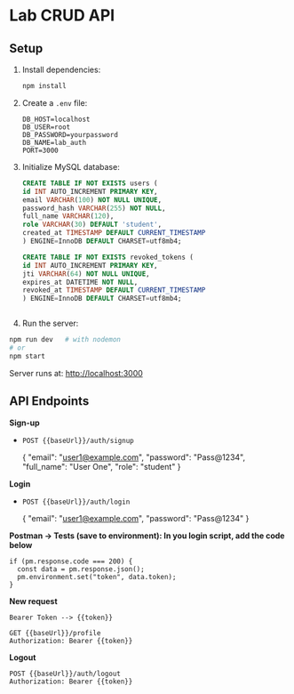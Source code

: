 # Lab CRUD API

## Setup

1. Install dependencies:
   ```sh
   npm install
   ```

2. Create a `.env` file:
   ```env
   DB_HOST=localhost
   DB_USER=root
   DB_PASSWORD=yourpassword
   DB_NAME=lab_auth
   PORT=3000
   ```

3. Initialize MySQL database:
   ```sql
   CREATE TABLE IF NOT EXISTS users (
   id INT AUTO_INCREMENT PRIMARY KEY,
   email VARCHAR(100) NOT NULL UNIQUE,
   password_hash VARCHAR(255) NOT NULL,
   full_name VARCHAR(120),
   role VARCHAR(30) DEFAULT 'student',
   created_at TIMESTAMP DEFAULT CURRENT_TIMESTAMP
   ) ENGINE=InnoDB DEFAULT CHARSET=utf8mb4;

   CREATE TABLE IF NOT EXISTS revoked_tokens (
   id INT AUTO_INCREMENT PRIMARY KEY,
   jti VARCHAR(64) NOT NULL UNIQUE,
   expires_at DATETIME NOT NULL,
   revoked_at TIMESTAMP DEFAULT CURRENT_TIMESTAMP
   ) ENGINE=InnoDB DEFAULT CHARSET=utf8mb4;
```

```
4. Run the server:
```sh
npm run dev   # with nodemon
# or
npm start
```
   

Server runs at: [http://localhost:3000](http://localhost:3000)

## API Endpoints

**Sign-up**
- `POST {{baseUrl}}/auth/signup`

  {
  "email": "user1@example.com",
  "password": "Pass@1234",
  "full_name": "User One",
  "role": "student"
}

**Login**
- `POST {{baseUrl}}/auth/login`

  {
  "email": "user1@example.com",
  "password": "Pass@1234"
}

**Postman → Tests (save to environment): In you login script, add the code below**
```
if (pm.response.code === 200) {
  const data = pm.response.json();
  pm.environment.set("token", data.token);
}
```
**New request**
```
Bearer Token --> {{token}}

GET {{baseUrl}}/profile
Authorization: Bearer {{token}}
```
**Logout**
```
POST {{baseUrl}}/auth/logout
Authorization: Bearer {{token}}
```
